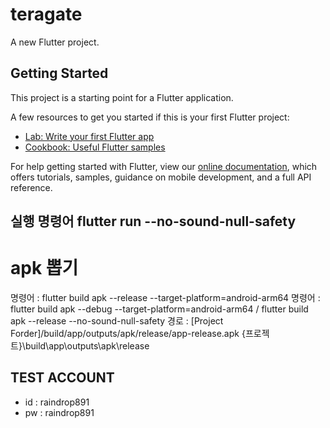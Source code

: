 # teragate

A new Flutter project.

## Getting Started

This project is a starting point for a Flutter application.

A few resources to get you started if this is your first Flutter project:

- [Lab: Write your first Flutter app](https://flutter.dev/docs/get-started/codelab)
- [Cookbook: Useful Flutter samples](https://flutter.dev/docs/cookbook)

For help getting started with Flutter, view our
[online documentation](https://flutter.dev/docs), which offers tutorials,
samples, guidance on mobile development, and a full API reference.

## 실행 명령어 flutter run --no-sound-null-safety
# apk 뽑기 
명령어 : flutter build apk --release --target-platform=android-arm64
명령어 : flutter build apk --debug --target-platform=android-arm64
/ flutter build apk --release --no-sound-null-safety
경로 : [Project Forder]/build/app/outputs/apk/release/app-release.apk
{프로젝트}\build\app\outputs\apk\release

## TEST ACCOUNT 
* id : raindrop891
* pw : raindrop891
